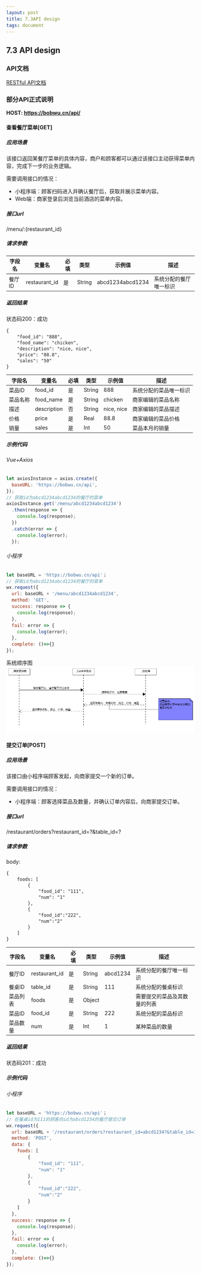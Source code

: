 ```yaml
---
layout: post
title: 7.3API design
tags: document
---
```


## 7.3 API design

### API文档

[RESTful API文档](https://chickendinner8.docs.apiary.io/#)

### 部分API正式说明

**HOST: https://bobwu.cn/api/**



#### 查看餐厅菜单[GET]

##### 应用场景

该接口返回某餐厅菜单的具体内容，商户和顾客都可以通过该接口主动获得菜单内容，完成下一步的业务逻辑。

需要调用接口的情况：

- 小程序端：顾客扫码进入并确认餐厅后，获取并展示菜单内容。
- Web端：商家登录后浏览当前酒店的菜单内容。

##### 接口url

/menu/:{restaurant_id} 

##### 请求参数

| 字段名  | 变量名           | 必填   | 类型     | 示例值              | 描述          |
| ---- | ------------- | ---- | ------ | ---------------- | ----------- |
| 餐厅ID | restaurant_id | 是    | String | abcd1234abcd1234 | 系统分配的餐厅唯一标识 |

##### 返回结果

状态码200：成功

```
{
	"food_id": "888",
	"food_name": "chicken",
	"description": "nice, nice",
	"price": "88.8",
	"sales": "50"
}
```

| 字段名  | 变量名         | 必填   | 类型     | 示例值        | 描述          |
| ---- | ----------- | ---- | ------ | ---------- | ----------- |
| 菜品ID | food_id     | 是    | String | 888        | 系统分配的菜品唯一标识 |
| 菜品名称 | food_name   | 是    | String | chicken    | 商家编辑的菜品名称   |
| 描述   | description | 否    | String | nice, nice | 商家编辑的菜品描述   |
| 价格   | price       | 是    | Real   | 88.8       | 商家编辑的菜品价格   |
| 销量   | sales       | 是    | Int    | 50         | 菜品本月的销量     |

##### 示例代码

###### Vue+Axios

```javascript
let axiosInstance = axios.create({
  baseURL: 'https://bobwu.cn/api',
});
// 获取id为abcd1234abcd1234的餐厅的菜单
axiosInstance.get('/menu/abcd1234abcd1234')
  .then(response => {
    console.log(response);
  })
  .catch(error => {
    console.log(error);
  });

```

###### 小程序

```javascript
let baseURL = 'https://bobwu.cn/api'；
// 获取id为abcd1234abcd1234的餐厅的菜单
wx.request({
  url: baseURL + '/menu/abcd1234abcd1234',
  method: 'GET',
  success: response => {
    console.log(response);
  },
  fail: error => {
    console.log(error);
  },
  complete: ()=>{}
});
```

系统顺序图![](https://github.com/ChickenDinner8/ChickenDinner8.github.io/blob/master/public/img/Yang/Eat点点系统顺序图.png?raw=true)



#### 提交订单[POST]

##### 应用场景

该接口由小程序端顾客发起，向商家提交一个新的订单。

需要调用接口的情况：

- 小程序端：顾客选择菜品及数量，并确认订单内容后，向商家提交订单。

##### 接口url

/restaurant/orders?restaurant_id=?&table_id=?

##### 请求参数

body:

```
{
	foods: [
		{
			"food_id": "111",
			"num": "1"
		},
		{
			"food_id":"222",
			"num":"2"
		}
	]
}
```



| 字段名  | 变量名           | 必填   | 类型     | 示例值      | 描述             |
| ---- | ------------- | ---- | ------ | -------- | -------------- |
| 餐厅ID | restaurant_id | 是    | String | abcd1234 | 系统分配的餐厅唯一标识    |
| 餐桌ID | table_id      | 是    | String | 111      | 系统分配的餐桌标识      |
| 菜品列表 | foods         | 是    | Object |          | 需要提交的菜品及其数量的列表 |
| 菜品ID | food_id       | 是    | String | 222      | 系统分配的菜品标识      |
| 菜品数量 | num           | 是    | Int    | 1        | 某种菜品的数量        |

##### 返回结果

状态码201：成功

##### 示例代码

###### 小程序

```javascript
let baseURL = 'https://bobwu.cn/api'；
// 在餐桌id为111的顾客向id为abcd1234的餐厅提交订单
wx.request({
  url: baseURL + '/restaurant/orders?restaurant_id=abcd1234?&table_id=111',
  method: 'POST',
  data: {
    foods: [
		{
			"food_id": "111",
			"num": "1"
		},
		{
			"food_id":"222",
			"num":"2"
		}
	]
  },
  success: response => {
    console.log(response);
  },
  fail: error => {
    console.log(error);
  },
  complete: ()=>{}
});
```